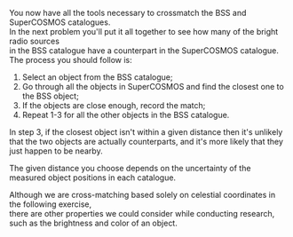 You now have all the tools necessary to crossmatch the BSS and SuperCOSMOS catalogues.  
In the next problem you'll put it all together to see how many of the bright radio sources  
in the BSS catalogue have a counterpart in the SuperCOSMOS catalogue.  
The process you should follow is:

1. Select an object from the BSS catalogue;
2. Go through all the objects in SuperCOSMOS and find the closest one to the BSS object;
3. If the objects are close enough, record the match;
4. Repeat 1-3 for all the other objects in the BSS catalogue.

In step 3, if the closest object isn't within a given distance then it's unlikely  
that the two objects are actually counterparts, and it's more likely that they just happen to be nearby.

The given distance you choose depends on the uncertainty of the measured object positions in each catalogue.

Although we are cross-matching based solely on celestial coordinates in the following exercise,  
there are other properties we could consider while conducting research,  
such as the brightness and color of an object.